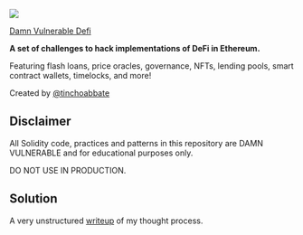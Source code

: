 ![](cover.png)

[Damn Vulnerable Defi](damnvulnerabledefi.xyz/)

**A set of challenges to hack implementations of DeFi in Ethereum.**

Featuring flash loans, price oracles, governance, NFTs, lending pools, smart contract wallets, timelocks, and more!

Created by [@tinchoabbate](https://twitter.com/tinchoabbate)


## Disclaimer

All Solidity code, practices and patterns in this repository are DAMN VULNERABLE and for educational purposes only.

DO NOT USE IN PRODUCTION.

## Solution 
A very unstructured [writeup](https://dabaojian.medium.com/solutions-to-the-latest-update-of-damn-vulnerable-defi-70a7f4af6986) of my thought process.  

